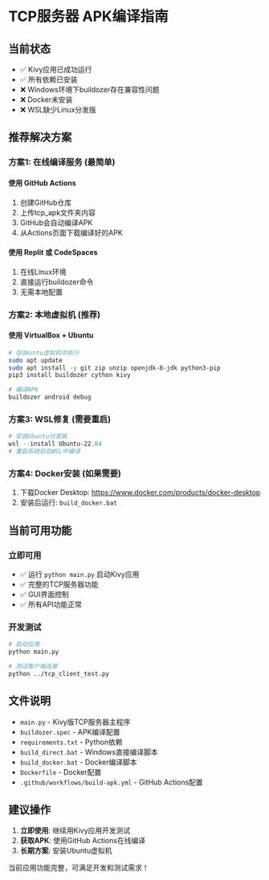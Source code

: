 # TCP服务器 APK编译指南

## 当前状态
- ✅ Kivy应用已成功运行
- ✅ 所有依赖已安装
- ❌ Windows环境下buildozer存在兼容性问题
- ❌ Docker未安装
- ❌ WSL缺少Linux分发版

## 推荐解决方案

### 方案1: 在线编译服务 (最简单)

#### 使用 GitHub Actions
1. 创建GitHub仓库
2. 上传tcp_apk文件夹内容
3. GitHub会自动编译APK
4. 从Actions页面下载编译好的APK

#### 使用 Replit 或 CodeSpaces
1. 在线Linux环境
2. 直接运行buildozer命令
3. 无需本地配置

### 方案2: 本地虚拟机 (推荐)

#### 使用 VirtualBox + Ubuntu
```bash
# 在Ubuntu虚拟机中执行
sudo apt update
sudo apt install -y git zip unzip openjdk-8-jdk python3-pip
pip3 install buildozer cython kivy

# 编译APK
buildozer android debug
```

### 方案3: WSL修复 (需要重启)

```powershell
# 安装Ubuntu分发版
wsl --install Ubuntu-22.04
# 重启系统后在WSL中编译
```

### 方案4: Docker安装 (如果需要)

1. 下载Docker Desktop: https://www.docker.com/products/docker-desktop
2. 安装后运行: `build_docker.bat`

## 当前可用功能

### 立即可用
- ✅ 运行 `python main.py` 启动Kivy应用
- ✅ 完整的TCP服务器功能
- ✅ GUI界面控制
- ✅ 所有API功能正常

### 开发测试
```bash
# 启动应用
python main.py

# 测试客户端连接
python ../tcp_client_test.py
```

## 文件说明

- `main.py` - Kivy版TCP服务器主程序
- `buildozer.spec` - APK编译配置
- `requirements.txt` - Python依赖
- `build_direct.bat` - Windows直接编译脚本
- `build_docker.bat` - Docker编译脚本
- `Dockerfile` - Docker配置
- `.github/workflows/build-apk.yml` - GitHub Actions配置

## 建议操作

1. **立即使用**: 继续用Kivy应用开发测试
2. **获取APK**: 使用GitHub Actions在线编译
3. **长期方案**: 安装Ubuntu虚拟机

当前应用功能完整，可满足开发和测试需求！